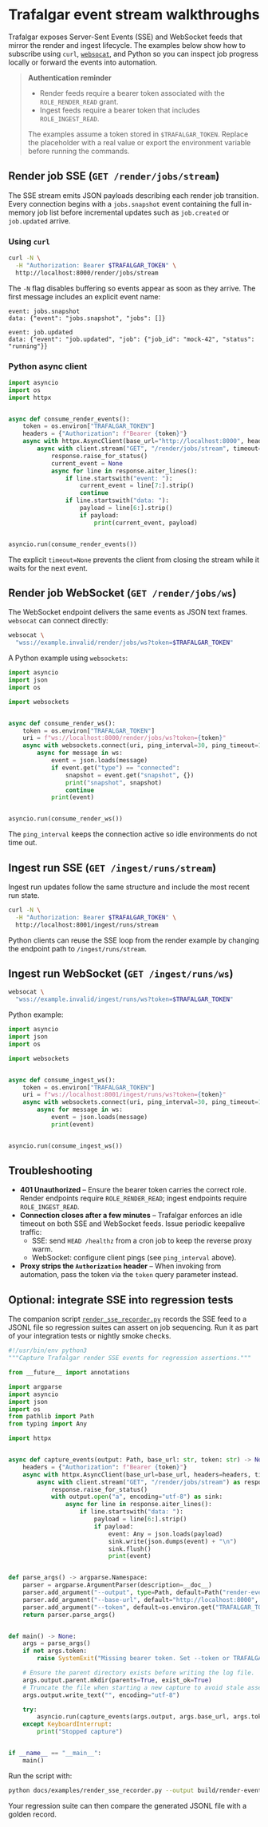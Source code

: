 # Trafalgar event stream walkthroughs

Trafalgar exposes Server-Sent Events (SSE) and WebSocket feeds that mirror the
render and ingest lifecycle. The examples below show how to subscribe using
`curl`, [`websocat`](https://github.com/vi/websocat), and Python so you can
inspect job progress locally or forward the events into automation.

> **Authentication reminder**
>
> - Render feeds require a bearer token associated with the
>   `ROLE_RENDER_READ` grant.
> - Ingest feeds require a bearer token that includes `ROLE_INGEST_READ`.
>
> The examples assume a token stored in `$TRAFALGAR_TOKEN`. Replace the
> placeholder with a real value or export the environment variable before
> running the commands.

## Render job SSE (`GET /render/jobs/stream`)

The SSE stream emits JSON payloads describing each render job transition. Every
connection begins with a `jobs.snapshot` event containing the full in-memory job
list before incremental updates such as `job.created` or `job.updated` arrive.

### Using `curl`

```bash
curl -N \
  -H "Authorization: Bearer $TRAFALGAR_TOKEN" \
  http://localhost:8000/render/jobs/stream
```

The `-N` flag disables buffering so events appear as soon as they arrive. The
first message includes an explicit event name:

```
event: jobs.snapshot
data: {"event": "jobs.snapshot", "jobs": []}

event: job.updated
data: {"event": "job.updated", "job": {"job_id": "mock-42", "status": "running"}}
```

### Python async client

```python
import asyncio
import os
import httpx


async def consume_render_events():
    token = os.environ["TRAFALGAR_TOKEN"]
    headers = {"Authorization": f"Bearer {token}"}
    async with httpx.AsyncClient(base_url="http://localhost:8000", headers=headers) as client:
        async with client.stream("GET", "/render/jobs/stream", timeout=None) as response:
            response.raise_for_status()
            current_event = None
            async for line in response.aiter_lines():
                if line.startswith("event: "):
                    current_event = line[7:].strip()
                    continue
                if line.startswith("data: "):
                    payload = line[6:].strip()
                    if payload:
                        print(current_event, payload)


asyncio.run(consume_render_events())
```

The explicit `timeout=None` prevents the client from closing the stream while it
waits for the next event.

## Render job WebSocket (`GET /render/jobs/ws`)

The WebSocket endpoint delivers the same events as JSON text frames. `websocat`
can connect directly:

```bash
websocat \
  "wss://example.invalid/render/jobs/ws?token=$TRAFALGAR_TOKEN"
```

A Python example using `websockets`:

```python
import asyncio
import json
import os

import websockets


async def consume_render_ws():
    token = os.environ["TRAFALGAR_TOKEN"]
    uri = f"ws://localhost:8000/render/jobs/ws?token={token}"
    async with websockets.connect(uri, ping_interval=30, ping_timeout=10) as ws:
        async for message in ws:
            event = json.loads(message)
            if event.get("type") == "connected":
                snapshot = event.get("snapshot", {})
                print("snapshot", snapshot)
                continue
            print(event)


asyncio.run(consume_render_ws())
```

The `ping_interval` keeps the connection active so idle environments do not time
out.

## Ingest run SSE (`GET /ingest/runs/stream`)

Ingest run updates follow the same structure and include the most recent run
state.

```bash
curl -N \
  -H "Authorization: Bearer $TRAFALGAR_TOKEN" \
  http://localhost:8001/ingest/runs/stream
```

Python clients can reuse the SSE loop from the render example by changing the
endpoint path to `/ingest/runs/stream`.

## Ingest run WebSocket (`GET /ingest/runs/ws`)

```bash
websocat \
  "wss://example.invalid/ingest/runs/ws?token=$TRAFALGAR_TOKEN"
```

Python example:

```python
import asyncio
import json
import os

import websockets


async def consume_ingest_ws():
    token = os.environ["TRAFALGAR_TOKEN"]
    uri = f"ws://localhost:8001/ingest/runs/ws?token={token}"
    async with websockets.connect(uri, ping_interval=30, ping_timeout=10) as ws:
        async for message in ws:
            event = json.loads(message)
            print(event)


asyncio.run(consume_ingest_ws())
```

## Troubleshooting

- **401 Unauthorized** – Ensure the bearer token carries the correct role.
  Render endpoints require `ROLE_RENDER_READ`; ingest endpoints require
  `ROLE_INGEST_READ`.
- **Connection closes after a few minutes** – Trafalgar enforces an idle timeout
  on both SSE and WebSocket feeds. Issue periodic keepalive traffic:
  - SSE: send `HEAD /healthz` from a cron job to keep the reverse proxy warm.
  - WebSocket: configure client pings (see `ping_interval` above).
- **Proxy strips the `Authorization` header** – When invoking from automation,
  pass the token via the `token` query parameter instead.

## Optional: integrate SSE into regression tests

The companion script [`render_sse_recorder.py`](./render_sse_recorder.py) records
the SSE feed to a JSONL file so regression suites can assert on job sequencing.
Run it as part of your integration tests or nightly smoke checks.

```python
#!/usr/bin/env python3
"""Capture Trafalgar render SSE events for regression assertions."""

from __future__ import annotations

import argparse
import asyncio
import json
import os
from pathlib import Path
from typing import Any

import httpx


async def capture_events(output: Path, base_url: str, token: str) -> None:
    headers = {"Authorization": f"Bearer {token}"}
    async with httpx.AsyncClient(base_url=base_url, headers=headers, timeout=None) as client:
        async with client.stream("GET", "/render/jobs/stream") as response:
            response.raise_for_status()
            with output.open("a", encoding="utf-8") as sink:
                async for line in response.aiter_lines():
                    if line.startswith("data: "):
                        payload = line[6:].strip()
                        if payload:
                            event: Any = json.loads(payload)
                            sink.write(json.dumps(event) + "\n")
                            sink.flush()
                            print(event)


def parse_args() -> argparse.Namespace:
    parser = argparse.ArgumentParser(description=__doc__)
    parser.add_argument("--output", type=Path, default=Path("render-events.jsonl"))
    parser.add_argument("--base-url", default="http://localhost:8000", help="Render service base URL")
    parser.add_argument("--token", default=os.environ.get("TRAFALGAR_TOKEN", ""), help="Bearer token with ROLE_RENDER_READ")
    return parser.parse_args()


def main() -> None:
    args = parse_args()
    if not args.token:
        raise SystemExit("Missing bearer token. Set --token or TRAFALGAR_TOKEN.")

    # Ensure the parent directory exists before writing the log file.
    args.output.parent.mkdir(parents=True, exist_ok=True)
    # Truncate the file when starting a new capture to avoid stale assertions.
    args.output.write_text("", encoding="utf-8")

    try:
        asyncio.run(capture_events(args.output, args.base_url, args.token))
    except KeyboardInterrupt:
        print("Stopped capture")


if __name__ == "__main__":
    main()
```

Run the script with:

```bash
python docs/examples/render_sse_recorder.py --output build/render-events.jsonl
```

Your regression suite can then compare the generated JSONL file with a golden
record.
